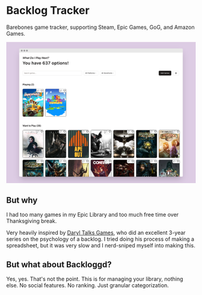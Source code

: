 # Backlog Tracker

Barebones game tracker, supporting Steam, Epic Games, GoG, and Amazon Games.

![image](public/screenshot.png)

## But why

I had too many games in my Epic Library and too much free time over Thanksgiving break.

Very heavily inspired by [Daryl Talks Games](https://www.youtube.com/watch?v=BuszSUI_qBY), who did an excellent 3-year series on the psychology of a backlog. I tried doing his process of making a spreadsheet, but it was very slow and I nerd-sniped myself into making this.

## But what about Backloggd?

Yes, yes. That's not the point. This is for managing your library, nothing else. No social features. No ranking. Just granular categorization.